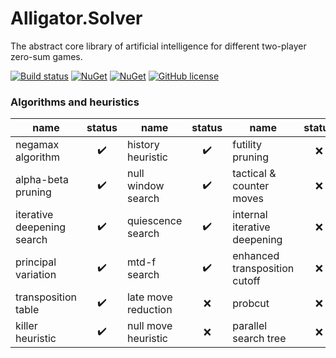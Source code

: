 # Alligator.Solver
The abstract core library of artificial intelligence for different two-player zero-sum games.

[![Build status](https://ci.appveyor.com/api/projects/status/vm0rtqw2nk1pcv0p/branch/master?svg=true)](https://ci.appveyor.com/project/boraaros/alligator-solver)
[![NuGet](https://img.shields.io/nuget/v/Alligator.Solver.svg)](https://www.nuget.org/packages/Alligator.Solver)
[![NuGet](https://img.shields.io/nuget/dt/Alligator.Solver.svg)](https://github.com/boraaros/Alligator.Solver)
[![GitHub license](https://img.shields.io/badge/license-MIT-blue.svg)](https://github.com/boraaros/Alligator.Solver/blob/master/LICENSE)

### Algorithms and heuristics

|name|status|name|status|name|status|
|-----|:---:|-----|:---:|-----|:---:|
|negamax algorithm| :heavy_check_mark: |history heuristic| :heavy_check_mark: |futility pruning| :x: |
|alpha-beta pruning| :heavy_check_mark: |null window search| :heavy_check_mark: |tactical & counter moves| :x: |
|iterative deepening search| :heavy_check_mark: |quiescence search| :heavy_check_mark: |internal iterative deepening| :x: |
|principal variation| :heavy_check_mark: |mtd-f search| :heavy_check_mark: |enhanced transposition cutoff| :x: |
|transposition table| :heavy_check_mark: |late move reduction| :x: |probcut| :x: |
|killer heuristic| :heavy_check_mark: |null move heuristic| :x: |parallel search tree| :x: |
